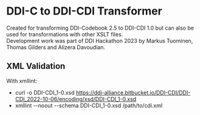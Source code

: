 # DDI-C to DDI-CDI Transformer

Created for transforming DDI-Codebook 2.5 to DDI-CDI 1.0 but can also be used for transformations with other XSLT files.  
Development work was part of DDI Hackathon 2023 by Markus Tuominen, Thomas Gilders and Alizera Davoudian.

## XML Validation

With xmllint:

- curl -o DDI-CDI_1-0.xsd https://ddi-alliance.bitbucket.io/DDI-CDI/DDI-CDI_2022-10-06/encoding/xsd/DDI-CDI_1-0.xsd
- xmllint --noout --schema DDI-CDI_1-0.xsd /path/to/cdi.xml
